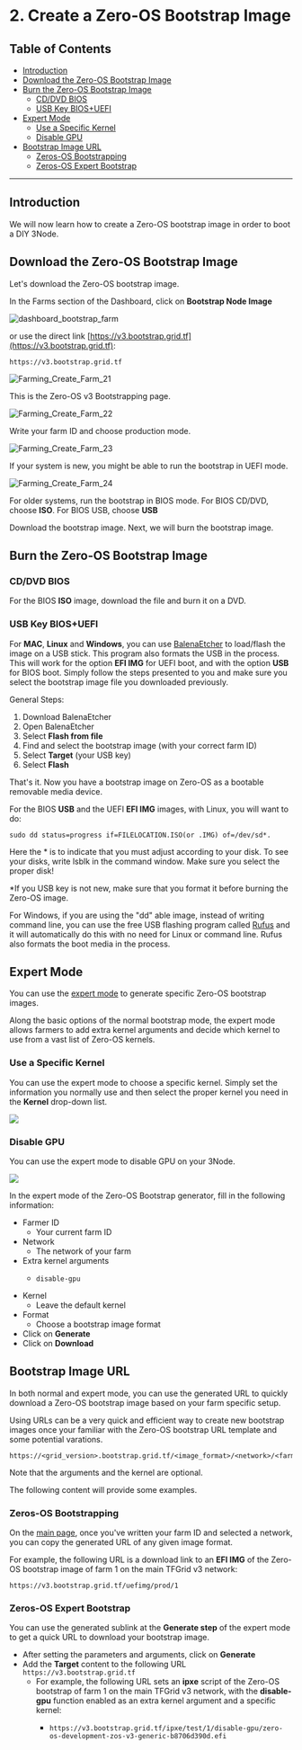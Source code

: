 <h1> 2. Create a Zero-OS Bootstrap Image </h1>

<h2> Table of Contents </h2>

- [Introduction](#introduction)
- [Download the Zero-OS Bootstrap Image](#download-the-zero-os-bootstrap-image)
- [Burn the Zero-OS Bootstrap Image](#burn-the-zero-os-bootstrap-image)
  - [CD/DVD BIOS](#cddvd-bios)
  - [USB Key BIOS+UEFI](#usb-key-biosuefi)
- [Expert Mode](#expert-mode)
  - [Use a Specific Kernel](#use-a-specific-kernel)
  - [Disable GPU](#disable-gpu)
- [Bootstrap Image URL](#bootstrap-image-url)
  - [Zeros-OS Bootstrapping](#zeros-os-bootstrapping)
  - [Zeros-OS Expert Bootstrap](#zeros-os-expert-bootstrap)

***

## Introduction

We will now learn how to create a Zero-OS bootstrap image in order to boot a DIY 3Node.

## Download the Zero-OS Bootstrap Image

Let's download the Zero-OS bootstrap image.

In the Farms section of the Dashboard, click on **Bootstrap Node Image** 

![dashboard_bootstrap_farm](./img/dashboard_bootstrap_farm.png)

or use the direct link [https://v3.bootstrap.grid.tf](https://v3.bootstrap.grid.tf):

```
https://v3.bootstrap.grid.tf
```

![Farming_Create_Farm_21](./img/farming_createfarm_21.png) 

This is the Zero-OS v3 Bootstrapping page.

![Farming_Create_Farm_22](./img/farming_createfarm_22.png)  

Write your farm ID and choose production mode.

![Farming_Create_Farm_23](./img/farming_createfarm_23.png)  

If your system is new, you might be able to run the bootstrap in UEFI mode.

![Farming_Create_Farm_24](./img/farming_createfarm_24.png) 

For older systems, run the bootstrap in BIOS mode. For BIOS CD/DVD, choose **ISO**. For BIOS USB, choose **USB**

Download the bootstrap image. Next, we will burn the bootstrap image.



## Burn the Zero-OS Bootstrap Image

### CD/DVD BIOS 

For the BIOS **ISO** image, download the file and burn it on a DVD.


### USB Key BIOS+UEFI

For **MAC**, **Linux** and **Windows**, you can use [BalenaEtcher](https://www.balena.io/etcher/) to load/flash the image on a USB stick. This program also formats the USB in the process. This will work for the option **EFI IMG** for UEFI boot, and with the option **USB** for BIOS boot. Simply follow the steps presented to you and make sure you select the bootstrap image file you downloaded previously.

General Steps:

1. Download BalenaEtcher
2. Open BalenaEtcher
3. Select **Flash from file**
4. Find and select the bootstrap image (with your correct farm ID)
5. Select **Target** (your USB key)
6. Select **Flash**

That's it. Now you have a bootstrap image on Zero-OS as a bootable removable media device.


For the BIOS **USB** and the UEFI **EFI IMG** images, with Linux, you will want to do:

    sudo dd status=progress if=FILELOCATION.ISO(or .IMG) of=/dev/sd*.

Here the * is to indicate that you must adjust according to your disk. To see your disks, write lsblk in the command window. Make sure you select the proper disk!

*If you USB key is not new, make sure that you format it before burning the Zero-OS image.


For Windows, if you are using the "dd" able image, instead of writing command line, you can use the free USB flashing program called [Rufus](https://sourceforge.net/projects/rufus.mirror/) and it will automatically do this with no need for Linux or command line. Rufus also formats the boot media in the process.



## Expert Mode

You can use the [expert mode](https://v3.bootstrap.grid.tf/expert) to generate specific Zero-OS bootstrap images.

Along the basic options of the normal bootstrap mode, the expert mode allows farmers to add extra kernel arguments and decide which kernel to use from a vast list of Zero-OS kernels.

### Use a Specific Kernel

You can use the expert mode to choose a specific kernel. Simply set the information you normally use and then select the proper kernel you need in the **Kernel** drop-down list.

![](./img/bootstrap_kernel_list.png)

### Disable GPU

You can use the expert mode to disable GPU on your 3Node.

![](./img/bootstrap_disable-gpu.png)

In the expert mode of the Zero-OS Bootstrap generator, fill in the following information:

- Farmer ID
  - Your current farm ID
- Network
  - The network of your farm
- Extra kernel arguments
  - ```
    disable-gpu
    ```
- Kernel
  - Leave the default kernel
- Format
  - Choose a bootstrap image format
- Click on **Generate**
- Click on **Download**

## Bootstrap Image URL

In both normal and expert mode, you can use the generated URL to quickly download a Zero-OS bootstrap image based on your farm specific setup. 

Using URLs can be a very quick and efficient way to create new bootstrap images once your familiar with the Zero-OS bootstrap URL template and some potential varations. 

```
https://<grid_version>.bootstrap.grid.tf/<image_format>/<network>/<farm_ID>/<arg1>/<arg2>/.../<kernel>
```

Note that the arguments and the kernel are optional.

The following content will provide some examples.

### Zeros-OS Bootstrapping

On the [main page](https://v3.bootstrap.grid.tf/), once you've written your farm ID and selected a network, you can copy the generated URL of any given image format.

For example, the following URL is a download link to an **EFI IMG** of the Zero-OS bootstrap image of farm 1 on the main TFGrid v3 network:

```
https://v3.bootstrap.grid.tf/uefimg/prod/1
```

### Zeros-OS Expert Bootstrap

You can use the generated sublink at the **Generate step** of the expert mode to get a quick URL to download your bootstrap image.

- After setting the parameters and arguments, click on **Generate**
- Add the **Target** content to the following URL `https://v3.bootstrap.grid.tf`
  - For example, the following URL sets an **ipxe** script of the Zero-OS bootstrap of farm 1 on the main TFGrid v3 network, with the **disable-gpu** function enabled as an extra kernel argument and a specific kernel:
    -  ```
       https://v3.bootstrap.grid.tf/ipxe/test/1/disable-gpu/zero-os-development-zos-v3-generic-b8706d390d.efi
       ```